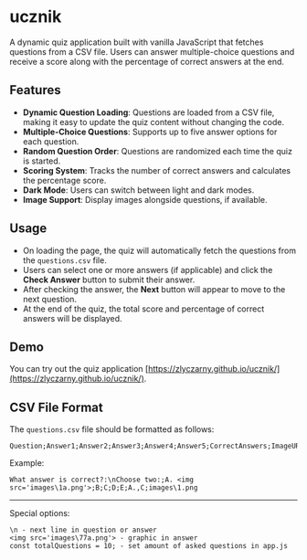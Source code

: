 # ucznik

A dynamic quiz application built with vanilla JavaScript that fetches questions from a CSV file. Users can answer multiple-choice questions and receive a score along with the percentage of correct answers at the end.

## Features

- **Dynamic Question Loading**: Questions are loaded from a CSV file, making it easy to update the quiz content without changing the code.
- **Multiple-Choice Questions**: Supports up to five answer options for each question.
- **Random Question Order**: Questions are randomized each time the quiz is started.
- **Scoring System**: Tracks the number of correct answers and calculates the percentage score.
- **Dark Mode**: Users can switch between light and dark modes.
- **Image Support**: Display images alongside questions, if available.

## Usage

- On loading the page, the quiz will automatically fetch the questions from the `questions.csv` file.
- Users can select one or more answers (if applicable) and click the **Check Answer** button to submit their answer.
- After checking the answer, the **Next** button will appear to move to the next question.
- At the end of the quiz, the total score and percentage of correct answers will be displayed.

## Demo

You can try out the quiz application [https://zlyczarny.github.io/ucznik/](https://zlyczarny.github.io/ucznik/).

## CSV File Format

The `questions.csv` file should be formatted as follows:

```plaintext
Question;Answer1;Answer2;Answer3;Answer4;Answer5;CorrectAnswers;ImageURL
```
Example:
```
What answer is correct?:\nChoose two:;A. <img src='images\1a.png'>;B;C;D;E;A.,C;images\1.png
```

------------
Special options: 
```
\n - next line in question or answer
<img src='images\77a.png'> - graphic in answer
const totalQuestions = 10; - set amount of asked questions in app.js
```

